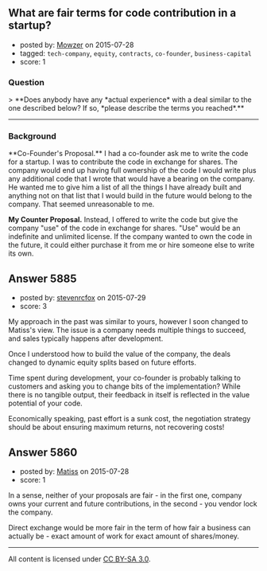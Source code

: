 ## What are fair terms for code contribution in a startup?

- posted by: [Mowzer](https://stackexchange.com/users/1803081/mowzer) on 2015-07-28
- tagged: `tech-company`, `equity`, `contracts`, `co-founder`, `business-capital`
- score: 1

<h3>Question</h3>
> **Does anybody have any *actual experience* with a deal similar to the one described below? If so, *please describe the terms you reached*.**

<hr>
<h3>Background</h3>
**Co-Founder's Proposal.**
I had a co-founder ask me to write the code for a startup. I was to contribute the code in exchange for shares. The company would end up having full ownership of the code I would write plus any additional code that I wrote that would have a bearing on the company. He wanted me to give him a list of all the things I have already built and anything not on that list that I would build in the future would belong to the company. That seemed unreasonable to me.

**My Counter Proposal.**
Instead, I offered to write the code but give the company "use" of the code in exchange for shares. "Use" would be an indefinite and unlimited license. If the company wanted to own the code in the future, it could either purchase it from me or hire someone else to write its own.


## Answer 5885

- posted by: [stevenrcfox](https://stackexchange.com/users/42876/stevenrcfox) on 2015-07-29
- score: 3

My approach in the past was similar to yours, however I soon changed to Matiss's view. The issue is a company needs multiple things to succeed, and sales typically happens after development. 

Once I understood how to build the value of the company, the deals changed to dynamic equity splits based on future efforts. 

Time spent during development, your co-founder is probably talking to customers and asking you to change bits of the implementation? While there is no tangible output, their feedback in itself is reflected in the value potential of your code.

Economically speaking, past effort is a sunk cost, the negotiation strategy should be about ensuring maximum returns, not recovering costs!


## Answer 5860

- posted by: [Matiss](https://stackexchange.com/users/1819512/matiss) on 2015-07-28
- score: 1

In a sense, neither of your proposals are fair - in the first one, company owns your current and future contributions, in the second - you vendor lock the company.

Direct exchange would be more fair in the term of how fair a business can actually be - exact amount of work for exact amount of shares/money. 



---

All content is licensed under [CC BY-SA 3.0](https://creativecommons.org/licenses/by-sa/3.0/).
